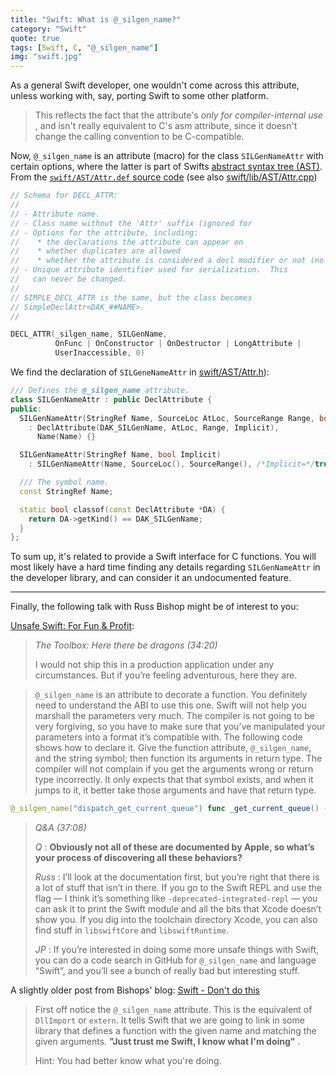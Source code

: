 ```yaml
---
title: "Swift: What is @_silgen_name?"
category: "Swift"
quote: true
tags: [Swift, C, "@_silgen_name"]
img: "swift.jpg"
---
```

As a general Swift developer, one wouldn't come across this attribute, unless working with, say, porting Swift to some other platform.

> This reflects the fact that the attribute's *only for compiler-internal use* , and isn't really equivalent to C's asm attribute, since it doesn't change the calling convention to be C-compatible.

Now, `@_silgen_name` is an attribute (macro) for the class `SILGenNameAttr` with certain options, where the latter is part of Swifts [abstract syntax tree (AST)](https://en.wikipedia.org/wiki/Abstract_syntax_tree). From the [`swift/AST/Attr.def` source code](https://github.com/apple/swift/blob/master/include/swift/AST/Attr.def) (see also [swift/lib/AST/Attr.cpp](https://github.com/apple/swift/blob/master/lib/AST/Attr.cpp))

```cpp
// Schema for DECL_ATTR:
//
// - Attribute name.
// - Class name without the 'Attr' suffix (ignored for
// - Options for the attribute, including:
//    * the declarations the attribute can appear on
//    * whether duplicates are allowed
//    * whether the attribute is considered a decl modifier or not (no '@')
// - Unique attribute identifier used for serialization.  This
//   can never be changed.
//
// SIMPLE_DECL_ATTR is the same, but the class becomes
// SimpleDeclAttr<DAK_##NAME>.
//

DECL_ATTR(_silgen_name, SILGenName,
          OnFunc | OnConstructor | OnDestructor | LongAttribute |
          UserInaccessible, 0)
```


We find the declaration of `SILGeneNameAttr` in [swift/AST/Attr.h](https://github.com/apple/swift/blob/master/include/swift/AST/Attr.h)):

```cpp
/// Defines the @_silgen_name attribute.
class SILGenNameAttr : public DeclAttribute {
public:
  SILGenNameAttr(StringRef Name, SourceLoc AtLoc, SourceRange Range, bool Implicit)
    : DeclAttribute(DAK_SILGenName, AtLoc, Range, Implicit),
      Name(Name) {}

  SILGenNameAttr(StringRef Name, bool Implicit)
    : SILGenNameAttr(Name, SourceLoc(), SourceRange(), /*Implicit=*/true) {}

  /// The symbol name.
  const StringRef Name;

  static bool classof(const DeclAttribute *DA) {
    return DA->getKind() == DAK_SILGenName;
  }
};
```

To sum up, it's related to provide a Swift interface for C functions. You will most likely have a hard time finding any details regarding `SILGenNameAttr` in the developer library, and can consider it an undocumented feature.

***

Finally, the following talk with Russ Bishop might be of interest to you:

[Unsafe Swift: For Fun &amp; Profit](https://realm.io/news/russ-bishop-unsafe-swift/):

> *The Toolbox: Here there be dragons (34:20)*
>
> I would not ship this in a production application under any circumstances. But if you’re feeling adventurous, here they are.

> `@_silgen_name` is an attribute to decorate a function. You definitely need to understand the ABI to use this one. Swift will not help you marshall the parameters very much. The compiler is not going to be very forgiving, so you have to make sure that you’ve manipulated your parameters into a format it’s compatible with. The following code shows how to declare it. Give the function attribute, `@_silgen_name`, and the string symbol; then function its arguments in return type. The compiler will not complain if you get the arguments wrong or return type incorrectly. It only expects that that symbol exists, and when it jumps to it, it better take those arguments and have that return type.
>
```swift
@_silgen_name("dispatch_get_current_queue") func _get_current_queue() -> dispatch_queue_t
```
>
> *Q&amp;A (37:08)*
>
> *Q* : **Obviously not all of these are documented by Apple, so what’s your process of discovering all these behaviors?**
>
> *Russ* : I’ll look at the documentation first, but you’re right that there is a lot of stuff that isn’t in there. If you go to the Swift REPL and use the flag — I think it’s something like `-deprecated-integrated-repl` — you can ask it to print the Swift module and all the bits that Xcode doesn’t show you. If you dig into the toolchain directory Xcode, you can also find stuff in `libswiftCore` and `libswiftRuntime`.
>
> *JP* : If you’re interested in doing some more unsafe things with Swift, you can do a code search in GitHub for `@_silgen_name` and language “Swift”, and you’ll see a bunch of really bad but interesting stuff.

A slightly older post from Bishops' blog: [Swift - Don't do this](https://www.russbishop.net/swift-don-t-do-this)

> First off notice the `@_silgen_name` attribute. This is the equivalent of `DllImport` or `extern`. It tells Swift that we are going to link in some library that defines a function with the given name and matching the given arguments. **"Just trust me Swift, I know what I'm doing"** .
>
> Hint: You had better know what you're doing.
